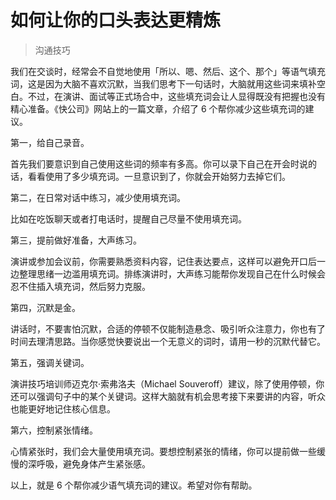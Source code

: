 # 如何让你的口头表达更精炼

> 沟通技巧

我们在交谈时，经常会不自觉地使用「所以、嗯、然后、这个、那个」等语气填充词，这是因为大脑不喜欢沉默，当我们思考下一句话时，大脑就用这些词来填补空白。不过，在演讲、面试等正式场合中，这些填充词会让人显得既没有把握也没有精心准备。《快公司》网站上的一篇文章，介绍了 6 个帮你减少这些填充词的建议。

第一，给自己录音。

首先我们要意识到自己使用这些词的频率有多高。你可以录下自己在开会时说的话，看看使用了多少填充词。一旦意识到了，你就会开始努力去掉它们。

第二，在日常对话中练习，减少使用填充词。

比如在吃饭聊天或者打电话时，提醒自己尽量不使用填充词。

第三，提前做好准备，大声练习。

演讲或参加会议前，你需要熟悉资料内容，记住表达要点，这样可以避免开口后一边整理思绪一边滥用填充词。排练演讲时，大声练习能帮你发现自己在什么时候会忍不住插入填充词，然后努力克服。

第四，沉默是金。

讲话时，不要害怕沉默，合适的停顿不仅能制造悬念、吸引听众注意力，你也有了时间去理清思路。当你感觉快要说出一个无意义的词时，请用一秒的沉默代替它。

第五，强调关键词。

演讲技巧培训师迈克尔·索弗洛夫（Michael Souveroff）建议，除了使用停顿，你还可以强调句子中的某个关键词。这样大脑就有机会思考接下来要讲的内容，听众也能更好地记住核心信息。

第六，控制紧张情绪。

心情紧张时，我们会大量使用填充词。要想控制紧张的情绪，你可以提前做一些缓慢的深呼吸，避免身体产生紧张感。

以上，就是 6 个帮你减少语气填充词的建议。希望对你有帮助。

